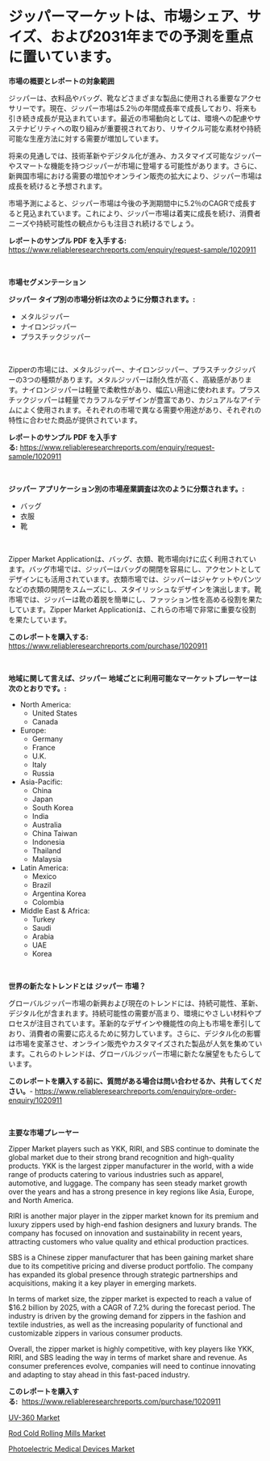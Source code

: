 <p><h1>ジッパーマーケットは、市場シェア、サイズ、および2031年までの予測を重点に置いています。</h1></p><p><strong>市場の概要とレポートの対象範囲</strong></p>
<p><p>ジッパーは、衣料品やバッグ、靴などさまざまな製品に使用される重要なアクセサリーです。現在、ジッパー市場は5.2％の年間成長率で成長しており、将来も引き続き成長が見込まれています。最近の市場動向としては、環境への配慮やサステナビリティへの取り組みが重要視されており、リサイクル可能な素材や持続可能な生産方法に対する需要が増加しています。</p><p>将来の見通しでは、技術革新やデジタル化が進み、カスタマイズ可能なジッパーやスマートな機能を持つジッパーが市場に登場する可能性があります。さらに、新興国市場における需要の増加やオンライン販売の拡大により、ジッパー市場は成長を続けると予想されます。</p><p>市場予測によると、ジッパー市場は今後の予測期間中に5.2％のCAGRで成長すると見込まれています。これにより、ジッパー市場は着実に成長を続け、消費者ニーズや持続可能性の観点からも注目され続けるでしょう。</p></p>
<p><strong>レポートのサンプル PDF を入手する:</strong> <a href="https://www.reliableresearchreports.com/enquiry/request-sample/1020911">https://www.reliableresearchreports.com/enquiry/request-sample/1020911</a></p>
<p>&nbsp;</p>
<p><strong>市場セグメンテーション</strong></p>
<p><strong>ジッパー タイプ別の市場分析は次のように分類されます。:</strong></p>
<p><ul><li>メタルジッパー</li><li>ナイロンジッパー</li><li>プラスチックジッパー</li></ul></p>
<p>&nbsp;</p>
<p><p>Zipperの市場には、メタルジッパー、ナイロンジッパー、プラスチックジッパーの3つの種類があります。メタルジッパーは耐久性が高く、高級感があります。ナイロンジッパーは軽量で柔軟性があり、幅広い用途に使われます。プラスチックジッパーは軽量でカラフルなデザインが豊富であり、カジュアルなアイテムによく使用されます。それぞれの市場で異なる需要や用途があり、それぞれの特性に合わせた商品が提供されています。</p></p>
<p><strong>レポートのサンプル PDF を入手する:</strong>&nbsp;<a href="https://www.reliableresearchreports.com/enquiry/request-sample/1020911">https://www.reliableresearchreports.com/enquiry/request-sample/1020911</a></p>
<p>&nbsp;</p>
<p><strong> ジッパー アプリケーション別の市場産業調査は次のように分類されます。:</strong></p>
<p><ul><li>バッグ</li><li>衣服</li><li>靴</li></ul></p>
<p>&nbsp;</p>
<p><p>Zipper Market Applicationは、バッグ、衣類、靴市場向けに広く利用されています。バッグ市場では、ジッパーはバッグの開閉を容易にし、アクセントとしてデザインにも活用されています。衣類市場では、ジッパーはジャケットやパンツなどの衣類の開閉をスムーズにし、スタイリッシュなデザインを演出します。靴市場では、ジッパーは靴の着脱を簡単にし、ファッション性を高める役割を果たしています。Zipper Market Applicationは、これらの市場で非常に重要な役割を果たしています。</p></p>
<p><strong>このレポートを購入する:</strong>&nbsp; <a href="https://www.reliableresearchreports.com/purchase/1020911">https://www.reliableresearchreports.com/purchase/1020911</a></p>
<p>&nbsp;</p>
<p><strong>地域に関して言えば、ジッパー 地域ごとに利用可能なマーケットプレーヤーは次のとおりです。:</strong></p>
<p><ul>
    <li>
        North America:
        <ul>
            <li>United States</li>
            <li>Canada</li>
        </ul>
    </li>
    <li>
        Europe:
        <ul>
            <li>Germany</li>
            <li>France</li>
            <li>U.K.</li>
            <li>Italy</li>
            <li>Russia</li>
        </ul>
    </li>
    <li>
        Asia-Pacific:
        <ul>
            <li>China</li>
            <li>Japan</li>
            <li>South Korea</li>
            <li>India</li>
            <li>Australia</li>
            <li>China Taiwan</li>
            <li>Indonesia</li>
            <li>Thailand</li>
            <li>Malaysia</li>
        </ul>
    </li>
    <li>
        Latin America:
        <ul>
            <li>Mexico</li>
            <li>Brazil</li>
            <li>Argentina Korea</li>
            <li>Colombia</li>
        </ul>
    </li>
    <li>
        Middle East & Africa:
        <ul>
            <li>Turkey</li>
            <li>Saudi</li>
            <li>Arabia</li>
            <li>UAE</li>
            <li>Korea</li>
        </ul>
    </li>
    </ul></p>
<p>&nbsp;</p>
<p><strong>世界の新たなトレンドとは ジッパー 市場？</strong></p>
<p><p>グローバルジッパー市場の新興および現在のトレンドには、持続可能性、革新、デジタル化が含まれます。持続可能性の需要が高まり、環境にやさしい材料やプロセスが注目されています。革新的なデザインや機能性の向上も市場を牽引しており、消費者の需要に応えるために努力しています。さらに、デジタル化の影響は市場を変革させ、オンライン販売やカスタマイズされた製品が人気を集めています。これらのトレンドは、グローバルジッパー市場に新たな展望をもたらしています。</p></p>
<p><strong>このレポートを購入する前に、質問がある場合は問い合わせるか、共有してください。</strong>- <a href="https://www.reliableresearchreports.com/enquiry/pre-order-enquiry/1020911">https://www.reliableresearchreports.com/enquiry/pre-order-enquiry/1020911</a></p>
<p>&nbsp;</p>
<p><strong>主要な市場プレーヤー</strong></p>
<p><p>Zipper Market players such as YKK, RIRI, and SBS continue to dominate the global market due to their strong brand recognition and high-quality products. YKK is the largest zipper manufacturer in the world, with a wide range of products catering to various industries such as apparel, automotive, and luggage. The company has seen steady market growth over the years and has a strong presence in key regions like Asia, Europe, and North America.</p><p>RIRI is another major player in the zipper market known for its premium and luxury zippers used by high-end fashion designers and luxury brands. The company has focused on innovation and sustainability in recent years, attracting customers who value quality and ethical production practices.</p><p>SBS is a Chinese zipper manufacturer that has been gaining market share due to its competitive pricing and diverse product portfolio. The company has expanded its global presence through strategic partnerships and acquisitions, making it a key player in emerging markets.</p><p>In terms of market size, the zipper market is expected to reach a value of $16.2 billion by 2025, with a CAGR of 7.2% during the forecast period. The industry is driven by the growing demand for zippers in the fashion and textile industries, as well as the increasing popularity of functional and customizable zippers in various consumer products.</p><p>Overall, the zipper market is highly competitive, with key players like YKK, RIRI, and SBS leading the way in terms of market share and revenue. As consumer preferences evolve, companies will need to continue innovating and adapting to stay ahead in this fast-paced industry.</p></p>
<p><strong>このレポートを購入する:</strong>&nbsp;&nbsp;<a href="https://www.reliableresearchreports.com/purchase/1020911">https://www.reliableresearchreports.com/purchase/1020911</a></p>
<p><p><a href="https://view.publitas.com/reportprime-1/uv-360-market-research-report-provides-critical-insights-that-can-help-shape-business-development-and-investment-strategies/">UV-360 Market</a></p><p><a href="https://view.publitas.com/reportprime-1/rod-cold-rolling-mills-market-size-market-trends-and-growth-outlook-forecasted-for-period-from-2023-to-2030/">Rod Cold Rolling Mills Market</a></p><p><a href="https://view.publitas.com/reportprime-1/photoelectric-medical-devices-market-growth-market-trends-covid-19-impact-and-forecasts-for-period-from-2023-2030/">Photoelectric Medical Devices Market</a></p></p>